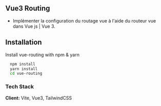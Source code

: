 ## Vue3 Routing

  * Implémenter la configuration du routage vue à l'aide du routeur vue dans Vue js | Vue 3.

## Installation

Install vue-routing with npm & yarn

```bash
  npm install
  yarn install
  cd vue-routing
```
### Tech Stack

**Client:** Vite, Vue3, TailwindCSS


